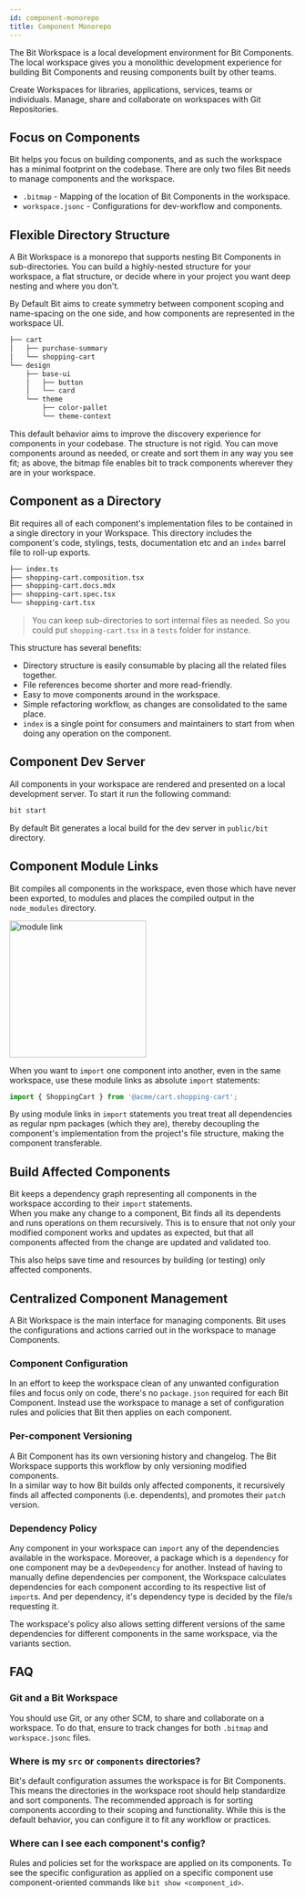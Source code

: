 ```yaml
---
id: component-monorepo
title: Component Monorepo
---
```


The Bit Workspace is a local development environment for Bit Components. The local workspace gives you a monolithic development experience for building Bit Components and reusing components built by other teams.

Create Workspaces for libraries, applications, services, teams or individuals. Manage, share and collaborate on workspaces with Git Repositories.

## Focus on Components

Bit helps you focus on building components, and as such the workspace has a minimal footprint on the codebase. There are only two files Bit needs to manage components and the workspace.

- `.bitmap` - Mapping of the location of Bit Components in the workspace.
- `workspace.jsonc` - Configurations for dev-workflow and components.

## Flexible Directory Structure

A Bit Workspace is a monorepo that supports nesting Bit Components in sub-directories. You can build a highly-nested structure for your workspace, a flat structure, or decide where in your project you want deep nesting and where you don't.

By Default Bit aims to create symmetry between component scoping and name-spacing on the one side, and how components are represented in the workspace UI.

```sh title="Components in workspace sorted according to functionality"
├── cart
│   ├── purchase-summary
│   └── shopping-cart
└── design
    ├── base-ui
    │   ├── button
    │   └── card
    └── theme
        ├── color-pallet
        └── theme-context
```

This default behavior aims to improve the discovery experience for components in your codebase. The structure is not rigid. You can move components around as needed, or create and sort them in any way you see fit; as above, the bitmap file enables bit to track components wherever they are in your workspace.

## Component as a Directory

Bit requires all of each component's implementation files to be contained in a single directory in your Workspace. This directory includes the component's code, stylings, tests, documentation etc and an `index` barrel file to roll-up exports.

```sh title="Basic component directory"
├── index.ts
├── shopping-cart.composition.tsx
├── shopping-cart.docs.mdx
├── shopping-cart.spec.tsx
└── shopping-cart.tsx
```

> You can keep sub-directories to sort internal files as needed. So you could put `shopping-cart.tsx` in a `tests` folder for instance.

This structure has several benefits:

- Directory structure is easily consumable by placing all the related files together.
- File references become shorter and more read-friendly.
- Easy to move components around in the workspace.
- Simple refactoring workflow, as changes are consolidated to the same place.
- `index` is a single point for consumers and maintainers to start from when doing any operation on the component.

## Component Dev Server

All components in your workspace are rendered and presented on a local development server. To start it run the following command:

```sh
bit start
```

By default Bit generates a local build for the dev server in `public/bit` directory.

## Component Module Links

Bit compiles all components in the workspace, even those which have never been exported, to modules and places the compiled output in the `node_modules` directory.

<div style={{textAlign: 'center'}}>
    <img src="/img/module-link.png" width="240" alt="module link" />
</div>

When you want to `import` one component into another, even in the same workspace, use these module links as absolute `import` statements:

```jsx
import { ShoppingCart } from '@acme/cart.shopping-cart';
```

By using module links in `import` statements you treat treat all dependencies as regular npm packages (which they are), thereby decoupling the component's implementation from the project's file structure, making the component transferable.

## Build Affected Components

Bit keeps a dependency graph representing all components in the workspace according to their `import` statements.  
When you make any change to a component, Bit finds all its dependents and runs operations on them recursively. This is to ensure that not only your modified component works and updates as expected, but that all components affected from the change are updated and validated too.

This also helps save time and resources by building (or testing) only affected components.

## Centralized Component Management

A Bit Workspace is the main interface for managing components. Bit uses the configurations and actions carried out in the workspace to manage Components.

### Component Configuration

In an effort to keep the workspace clean of any unwanted configuration files and focus only on code, there's no `package.json` required for each Bit Component. Instead use the workspace to manage a set of configuration rules and policies that Bit then applies on each component.

### Per-component Versioning

A Bit Component has its own versioning history and changelog. The Bit Workspace supports this workflow by only versioning modified components.  
In a similar way to how Bit builds only affected components, it recursively finds all affected components (i.e. dependents), and promotes their `patch` version.

### Dependency Policy

Any component in your workspace can `import` any of the dependencies available in the workspace. Moreover, a package which is a `dependency` for one component may be a `devDependency` for another. Instead of having to manually define dependencies per component, the Workspace calculates dependencies for each component according to its respective list of `import`s. And per dependency, it's dependency type is decided by the file/s requesting it.

The workspace's policy also allows setting different versions of the same dependencies for different components in the same workspace, via the variants section.

## FAQ

### Git and a Bit Workspace

You should use Git, or any other SCM, to share and collaborate on a workspace. To do that, ensure to track changes for both `.bitmap` and `workspace.jsonc` files.

### Where is my `src` or `components` directories?

Bit's default configuration assumes the workspace is for Bit Components. This means the directories in the workspace root should help standardize and sort components. The recommended approach is for sorting components according to their scoping and functionality. While this is the default behavior, you can configure it to fit any workflow or practices.

### Where can I see each component's config?

Rules and policies set for the workspace are applied on its components. To see the specific configuration as applied on a specific component use component-oriented commands like `bit show <component_id>`.
